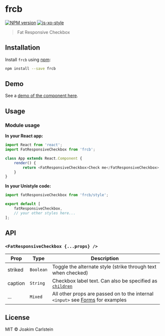 # frcb

[![NPM version][npm-image]][npm-url] [![js-xo-style][codestyle-image]][codestyle-url]

> Fat Responsive Checkbox

## Installation

Install `frcb` using [npm](https://www.npmjs.com/):

```bash
npm install --save frcb
```

## Demo

See a [demo of the component here](https://joakimbeng.github.io/frcb).


## Usage

### Module usage

**In your React app:**

```javascript
import React from 'react';
import FatResponsiveCheckbox from 'frcb';

class App extends React.Component {
	render() {
		return <FatResponsiveCheckbox>Check me</FatResponsiveCheckbox>;
	}
}
```

**In your Unistyle code:**

```javascript
import fatResponsiveCheckbox from 'frcb/style';

export default [
	fatResponsiveCheckbox,
	// your other styles here...
];
```

## API

### `<FatResponsiveCheckbox {...props} />`

| Prop | Type | Description |
|------|------|-------------|
| striked | `Boolean` | Toggle the alternate style (strike through text when checked) |
| caption | `String` | Checkbox label text. Can also be specified as [`children`](https://facebook.github.io/react/docs/multiple-components.html#children) |
| ... | `Mixed` | All other props are passed on to the internal `<input>` see [Forms](https://facebook.github.io/react/docs/forms.html) for examples |


## License

MIT © Joakim Carlstein

[npm-url]: https://npmjs.org/package/frcb
[npm-image]: https://badge.fury.io/js/frcb.svg
[codestyle-url]: https://github.com/sindresorhus/xo
[codestyle-image]: https://img.shields.io/badge/code%20style-xo-brightgreen.svg?style=flat
